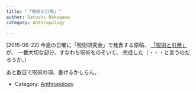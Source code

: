 ```yaml
---
title: "「呪術と引用」"
author: Satoshi Nakagawa
category: Anthropology

---
```


[2015-06-22]  今週の日曜に「呪術研究会」で発表する原稿、
[「呪術と引用」](/~satoshi/anthrop/works/articles/magic.html)が、
一番大切な部分、すなわち呪術をのぞいて、
完成した（・・・と言うのだろうか。）

 あと数日で呪術の項、書けるかしらん。

- Category: [Anthropology](/categories.html#Anthropology)

